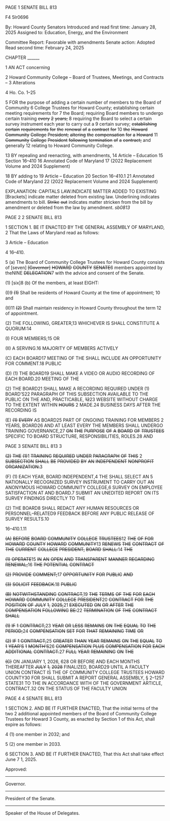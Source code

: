 PAGE 1
SENATE BILL 813

F4 5lr0696

By: Howard County Senators
Introduced and read first time: January 28, 2025
Assigned to: Education, Energy, and the Environment

Committee Report: Favorable with amendments
Senate action: Adopted
Read second time: February 24, 2025

CHAPTER ______

1 AN ACT concerning

2 Howard Community College – Board of Trustees, Meetings, and Contracts –
3 Alterations

4 Ho. Co. 1–25

5 FOR the purpose of adding a certain number of members to the Board of Community
6 College Trustees for Howard County; establishing certain meeting requirements for
7 the Board; requiring Board members to undergo certain training ~~every~~ ~~2~~ ~~years;~~
8 requiring the Board to select a certain survey instrument each year to carry out a
9 certain survey; ~~establishing~~ ~~certain~~ ~~requirements~~ ~~for~~ ~~the~~ ~~renewal~~ ~~of~~ ~~a~~ ~~contract~~ ~~for~~
10 ~~the~~ ~~Howard~~ ~~Community~~ ~~College~~ ~~President;~~ ~~altering~~ ~~the~~ ~~compensation~~ ~~for~~ ~~a~~ ~~Howard~~
11 ~~Community~~ ~~College~~ ~~President~~ ~~following~~ ~~termination~~ ~~of~~ ~~a~~ ~~contract;~~ and generally
12 relating to Howard Community College.

13 BY repealing and reenacting, with amendments,
14 Article – Education
15 Section 16–410
16 Annotated Code of Maryland
17 (2022 Replacement Volume and 2024 Supplement)

18 BY adding to
19 Article – Education
20 Section 16–410.1
21 Annotated Code of Maryland
22 (2022 Replacement Volume and 2024 Supplement)

EXPLANATION: CAPITALS LAW.INDICATE MATTER ADDED TO EXISTING
[Brackets] indicate matter deleted from existing law.
Underlining indicates amendments to bill.
~~Strike~~ ~~out~~ indicates matter stricken from the bill by amendment or deleted from the law by
amendment. *sb0813*

PAGE 2
2 SENATE BILL 813

1 SECTION 1. BE IT ENACTED BY THE GENERAL ASSEMBLY OF MARYLAND,
2 That the Laws of Maryland read as follows:

3 Article – Education

4 16–410.

5 (a) The Board of Community College Trustees for Howard County consists of
[seven] ~~[Governor]~~ ~~HOWARD~~ ~~COUNTY~~ ~~SENATE~~6 members appointed by theNINE
~~DELEGATION~~7 with the advice and consent of the Senate.

(1) [six]8 (b) Of the members, at least EIGHT:

(I)9 ~~(1)~~ Shall be residents of Howard County at the time of appointment;
10 and

(II)11 ~~(2)~~ Shall maintain residency in Howard County throughout the term
12 of appointment.

(2) THE FOLLOWING, GREATER,13 WHICHEVER IS SHALL CONSTITUTE A
QUORUM:14

(I) FOUR MEMBERS;15 OR

(II) A SERVING.16 MAJORITY OF MEMBERS ACTIVELY

(C) EACH BOARD17 MEETING OF THE SHALL INCLUDE AN OPPORTUNITY FOR
COMMENT.18 PUBLIC

(D) (1) THE BOARD19 SHALL MAKE A VIDEO OR AUDIO RECORDING OF EACH
BOARD.20 MEETING OF THE

(2) THE BOARD21 SHALL MAKE A RECORDING REQUIRED UNDER
(1) BOARD’S22 PARAGRAPH OF THIS SUBSECTION AVAILABLE TO THE PUBLIC ON THE
AND, PRACTICABLE, ~~12~~23 WEBSITE WITHOUT CHARGE TO THE EXTENT WITHIN ~~HOURS~~
2 MADE.24 BUSINESS DAYS AFTER THE RECORDING IS

(E) ~~(1)~~ ~~EVERY~~ AS BOARD25 PART OF ONGOING TRAINING FOR MEMBERS
2 YEARS, BOARD26 AND AT LEAST EVERY THE MEMBERS SHALL UNDERGO TRAINING
GOVERNANCE,27 ~~ON~~ ~~THE~~ ~~PURPOSE~~ ~~OF~~ ~~A~~ ~~BOARD~~ ~~OF~~ ~~TRUSTEES~~ SPECIFIC TO BOARD
STRUCTURE, RESPONSIBILITIES, ROLES.28 AND

PAGE 3
SENATE BILL 813 3

~~(2)~~ ~~THE~~ ~~(1)~~1 ~~TRAINING~~ ~~REQUIRED~~ ~~UNDER~~ ~~PARAGRAPH~~ ~~OF~~ ~~THIS~~
2 ~~SUBSECTION~~ ~~SHALL~~ ~~BE~~ ~~PROVIDED~~ ~~BY~~ ~~AN~~ ~~INDEPENDENT~~ ~~NONPROFIT~~
~~ORGANIZATION.~~3

(F) (1) EACH YEAR, BOARD INDEPENDENT,4 THE SHALL SELECT AN
5 NATIONALLY RECOGNIZED SURVEY INSTRUMENT TO CARRY OUT AN ANONYMOUS
HOWARD COMMUNITY COLLEGE,6 SURVEY ON EMPLOYEE SATISFACTION AT AND
BOARD.7 SUBMIT AN UNEDITED REPORT ON ITS SURVEY FINDINGS DIRECTLY TO THE

(2) THE BOARD8 SHALL REDACT ANY HUMAN RESOURCES OR
PERSONNEL–RELATED9 FEEDBACK BEFORE ANY PUBLIC RELEASE OF SURVEY
RESULTS.10

16–410.1.11

~~(A)~~ ~~BEFORE~~ ~~BOARD~~ ~~COMMUNITY~~ ~~COLLEGE~~ ~~TRUSTEES~~12 ~~THE~~ ~~OF~~ ~~FOR~~
~~HOWARD~~ ~~COUNTY~~ ~~HOWARD~~ ~~COMMUNITY~~13 ~~RENEWS~~ ~~THE~~ ~~CONTRACT~~ ~~OF~~ ~~THE~~ ~~CURRENT~~
~~COLLEGE~~ ~~PRESIDENT,~~ ~~BOARD~~ ~~SHALL:~~14 ~~THE~~

~~(1)~~ ~~OPERATE~~15 ~~IN~~ ~~AN~~ ~~OPEN~~ ~~AND~~ ~~TRANSPARENT~~ ~~MANNER~~ ~~REGARDING~~
~~RENEWAL;~~16 ~~THE~~ ~~POTENTIAL~~ ~~CONTRACT~~

~~(2)~~ ~~PROVIDE~~ ~~COMMENT;~~17 ~~OPPORTUNITY~~ ~~FOR~~ ~~PUBLIC~~ ~~AND~~

~~(3)~~ ~~SOLICIT~~ ~~FEEDBACK.~~18 ~~PUBLIC~~

~~(B)~~ ~~NOTWITHSTANDING~~ ~~CONTRACT,~~19 ~~THE~~ ~~TERMS~~ ~~OF~~ ~~THE~~ ~~FOR~~ ~~EACH~~
~~HOWARD~~ ~~COMMUNITY~~ ~~COLLEGE~~ ~~PRESIDENT~~20 ~~CONTRACT~~ ~~FOR~~ ~~THE~~ ~~POSITION~~ ~~OF~~
~~JULY~~ ~~1,~~ ~~2025,~~21 ~~EXECUTED~~ ~~ON~~ ~~OR~~ ~~AFTER~~ ~~THE~~ ~~COMPENSATION~~ ~~FOLLOWING~~
~~BE:~~22 ~~TERMINATION~~ ~~OF~~ ~~THE~~ ~~CONTRACT~~ ~~SHALL~~

~~(1)~~ ~~IF~~ ~~1~~ ~~CONTRACT,~~23 ~~YEAR~~ ~~OR~~ ~~LESS~~ ~~REMAINS~~ ~~ON~~ ~~THE~~ ~~EQUAL~~ ~~TO~~ ~~THE~~
~~PERIOD;~~24 ~~COMPENSATION~~ ~~SET~~ ~~FOR~~ ~~THAT~~ ~~REMAINING~~ ~~TIME~~ ~~OR~~

~~(2)~~ ~~IF~~ ~~1~~ ~~CONTRACT,~~25 ~~GREATER~~ ~~THAN~~ ~~YEAR~~ ~~REMAINS~~ ~~ON~~ ~~THE~~ ~~EQUAL~~ ~~TO~~
~~1~~ ~~YEAR’S~~ ~~1~~ ~~MONTH’S~~26 ~~COMPENSATION~~ ~~PLUS~~ ~~COMPENSATION~~ ~~FOR~~ ~~EACH~~ ~~ADDITIONAL~~
~~CONTRACT.~~27 ~~FULL~~ ~~YEAR~~ ~~REMAINING~~ ~~ON~~ ~~THE~~

~~(C)~~ ON JANUARY 1, 2026, 628 OR BEFORE AND EACH MONTHS THEREAFTER
~~JULY~~ ~~1,~~ ~~2028~~ FINALIZED, BOARD29 UNTIL A FACULTY UNION CONTRACT IS THE OF
COMMUNITY COLLEGE TRUSTEES HOWARD COUNTY30 FOR SHALL SUBMIT A REPORT
GENERAL ASSEMBLY, § 2–1257 STATE31 TO THE IN ACCORDANCE WITH OF THE
GOVERNMENT ARTICLE, CONTRACT.32 ON THE STATUS OF THE FACULTY UNION

PAGE 4
4 SENATE BILL 813

1 SECTION 2. AND BE IT FURTHER ENACTED, That the initial terms of the two
2 additional appointed members of the Board of Community College Trustees for Howard
3 County, as enacted by Section 1 of this Act, shall expire as follows:

4 (1) one member in 2032; and

5 (2) one member in 2033.

6 SECTION 3. AND BE IT FURTHER ENACTED, That this Act shall take effect June
7 1, 2025.

Approved:

________________________________________________________________________________
Governor.

________________________________________________________________________________
President of the Senate.

________________________________________________________________________________
Speaker of the House of Delegates.
